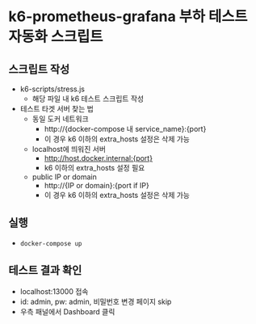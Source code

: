 # k6-prometheus-grafana 부하 테스트 자동화 스크립트

## 스크립트 작성

- k6-scripts/stress.js
  - 해당 파일 내 k6 테스트 스크립트 작성
- 테스트 타겟 서버 찾는 법
  - 동일 도커 네트워크
    - http://{docker-compose 내 service_name}:{port}
    - 이 경우 k6 이하의 extra_hosts 설정은 삭제 가능
  - localhost에 띄워진 서버
    - http://host.docker.internal:{port}
    - k6 이하의 extra_hosts 설정 필요
  - public IP or domain
    - http://{IP or domain}:{port if IP}
    - 이 경우 k6 이하의 extra_hosts 설정은 삭제 가능

## 실행

- `docker-compose up`

## 테스트 결과 확인

- localhost:13000 접속
- id: admin, pw: admin, 비밀번호 변경 페이지 skip
- 우측 패널에서 Dashboard 클릭